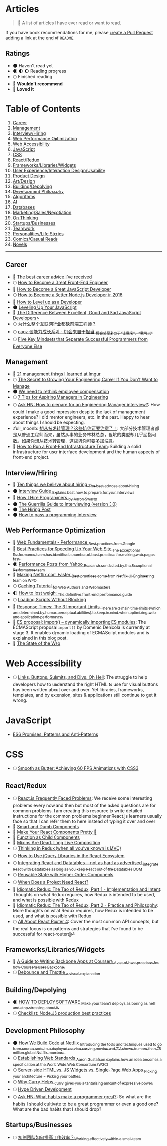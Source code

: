 # Articles

> 🔗 A list of articles I have ever read or want to read.

If you have book recommendations for me, please [create a Pull Request](https://github.com/starandtina/The-Terrible-Front-End-List/compare) adding a link at the end of [`README`](https://github.com/starandtina/The-Terrible-Front-End-List/blob/master/README.md).

## Ratings

* :new_moon: Haven't read yet
* :waxing_crescent_moon: :first_quarter_moon: :moon: Reading progress
* :full_moon: Finished reading
* :full_moon_with_face: **Wouldn't recommend**
* :star2: **Loved it**

# Table of Contents

1.  [Career](#career)
1.  [Management](#management)
1.  [Interview/Hiring](#interview-hiring)
1.  [Web Performance Optimization](#wpo)
1.  [Web Accessibility](#a11y)
1.  [JavaScript](#js)
1.  [CSS](#css)
1.  [React/Redux](#react-redux)
1.  [Frameworks/Libraries/Widgets](#frameworks-libraries-widgets)
1.  [User Experience/Interaction Design/Usability](#ux)
1.  [Product Design](#product-design)
1.  [Art/Design](#art-design)
1.  [Building/Depolying](#building-deploying)
1.  [Development Philosophy](#development-philosohpy)
1.  [Algorithms](#algos)
1.  [AI](#ai)
1.  [Databases](#db)
1.  [Marketing/Sales/Negotiation](#marketing-sales-negotiation)
1.  [On Thinking](#thinking)
1.  [Startups/Businesses](#startups-businesses)
1.  [Teamwork](#teamwork)
1.  [Personalities/Life Stories](#personalities-life)
1.  [Comics/Casual Reads](#comics-casual-reads)
1.  [Novels](#novels)

---

## <a name='career'>Career</a>

* :star2: [The best career advice I’ve received](http://bit.ly/1XtUaTi)
* :full_moon: [How to Become a Great Front-End Engineer](http://bit.ly/1OZNAAl)
* :star2: [How to Become a Great JavaScript Developer](http://bit.ly/1ML5yFa)
* :full_moon: [How to Become a Better Node.js Developer in 2016](http://bit.ly/1VHLyIt)
* :star2: [How to Level up as a Developer](http://bit.ly/253jyoB)
* :new_moon: [Leveling Up Your JavaScript](http://bit.ly/1QTLtBG)
* :star2: [The Difference Between Excellent, Good and Bad JavaScript Developers>](http://bit.ly/22kCXPF)
* :full_moon: [为什么整个互联网行业都缺前端工程师？](http://bit.ly/1Rk0UF6)
* :full_moon: [caoz 谈能力成长系列 - 机会来自于担当 <sub>机会总是来自于“让我来”，“我可以”</sub>](http://dwz.cn/318Ua9)
* :full_moon: [Five Key Mindsets that Separate Successful Programmers from Everyone Else](http://bit.ly/1Td36Jv)

## <a name='management'>Management</a>

* :star2: [21 management things I learned at Imgur](http://bit.ly/1GrSBLK)
* :full_moon: [The Secret to Growing Your Engineering Career If You Don't Want to Manage](http://bit.ly/1otQMNk)
* :new_moon: [We need to rethink employee compensation](http://bit.ly/1BOLjGd)
* :full_moon: [7 Tips for Aspiring Managers in Engineering](http://bit.ly/22iPoPr)
* :full_moon: [Ask HN: How to prepare for an Engineering Manager interview?](https://news.ycombinator.com/item?id=14726130): How could I make a good impression despite the lack of management experience? I did mentor engineers, etc. in the past. Happy to hear about things I should be expecting.
* :full_moonb: [想从技术转管理？这些坑你可要注意了！](https://mp.weixin.qq.com/s/iJrlDJzXih2Ovn7Zju4QEw): 大部分技术管理者都是从普通工程师而来，虽然从事的业务林林总总，但坑的类型却几乎屈指可数。如果你想从技术转管理，这些坑你可要多加注意。
* :star2: [How to Run a Front-End Infrastructure Team](http://tech.adroll.com/blog/frontend/2017/08/29/how-to-run-a-front-end-infrastructure-team.html): Building a solid infrastructure for user interface development and the human aspects of front-end project.

## <a name='interview-hiring'>Interview/Hiring</a>

* :star2: [Ten things we believe about hiring <sub>The best advices about hiring</sub>](http://bit.ly/1XtUxNV)
* :new_moon: [Interview Guide <sub>Explains best how to prepare for your interviews</sub>](http://bit.ly/1TMJwcn)
* :star2: [How I Hire Programmers <sub>by Aaron Swartz</sub>](http://bit.ly/1mm1RJh)
* :new_moon: [The Guerrilla Guide to Interviewing (version 3.0)](http://bit.ly/OXH97X)
* :new_moon: [The Hiring Post](http://bit.ly/1Mg0xFa)
* :new_moon: [How to pass a programming interview](http://bit.ly/1pvRLwS)

## <a name='wpo'>Web Performance Optimization</a>

* :star2: [Web Fundamentals - Performance <sub>Best practices from Google</sub>](http://bit.ly/1OHXDfV)
* :star2: [Best Practices for Speeding Up Your Web Site <sub>The Exceptional Performance team has identified a number of best practices for making web pages fast. </sub>](http://yhoo.it/1jY4LHz)
* :waxing_crescent_moon: [Performance Posts from Yahoo <sub>Research conducted by the Exceptional Performance team</sub>](http://bit.ly/1UxGJlY)
* :star2: [Making Netflix.com Faster <sub>Best practices come from Netflix UI Engineering team on WPO</sub>](http://nflx.it/1MPIatu)
* :full_moon: [Caching Tutorial <sub>for Web Authors and Webmasters</sub>](http://bit.ly/PTKHYN)
* :first_quarter_moon: [How to lost weight <sub>The definitive front-end performance guide</sub>](http://bit.ly/1VaX3tN)
* :full_moon: [Loading Scripts Without Blocking](http://bit.ly/1SRttsH)
* :star2: [Response Times: The 3 Important Limits <sub>There are 3 main time limits (which are determined by human perceptual abilities) to keep in mind when optimizing web and application performance.</sub>](http://bit.ly/1ToW0VD)
* :star2: [ES proposal: import() – dynamically importing ES modules](http://2ality.com/2017/01/import-operator.html): The ECMAScript proposal `import()` by Domenic Denicola is currently at stage 3. It enables dynamic loading of ECMAScript modules and is explained in this blog post.
* :star2: [The State of the Web](https://medium.com/@fox/talk-the-state-of-the-web-3e12f8e413b3)

# <a name='a11y'>Web Accessibility</a>

* :full_moon: [Links, Buttons, Submits, and Divs, Oh Hell](http://adrianroselli.com/2016/01/links-buttons-submits-and-divs-oh-hell.html): The struggle to help developers how to understand the right HTML to use for visual buttons has been written about over and over. Yet libraries, frameworks, templates, and by extension, sites & applications still continue to get it wrong.

# <a name='js'>JavaScript</a>

* [ES6 Promises: Patterns and Anti-Patterns](https://medium.com/datafire-io/es6-promises-patterns-and-anti-patterns-bbb21a5d0918)

# <a name='css'>CSS</a>

* :full_moon: [Smooth as Butter: Achieving 60 FPS Animations with CSS3](https://medium.com/outsystems-experts/how-to-achieve-60-fps-animations-with-css3-db7b98610108)

## <a name='react-redux'>React/Redux</a>

* :full_moon: [React.js Frequently Faced Problems](https://dev.to/samerbuna/reactjs-frequently-facedproblems--l5g): We receive some interesting problems every now and then but most of the asked questions are for common problems. I am creating this resource to write detailed instructions for the common problems beginner React.js learners usually face so that I can refer them to here instead of typing it over and over
* :star2: [Smart and Dumb Components](https://medium.com/@dan_abramov/smart-and-dumb-components-7ca2f9a7c7d0#.l0xis2l65)
* :star2: [Make Your React Components Pretty 💅](https://medium.com/walmartlabs/make-your-react-components-pretty-a1ae4ec0f56e)
* :star2: [Function as Child Components](https://medium.com/merrickchristensen/function-as-child-components-5f3920a9ace9#.3n1is9sod)
* :star2: [Mixins Are Dead. Long Live Composition](https://medium.com/@dan_abramov/mixins-are-dead-long-live-higher-order-components-94a0d2f9e750#.bhg0iefbm)
* :full_moon: [Thinking in Redux (when all you’ve known is MVC)](https://hackernoon.com/thinking-in-redux-when-all-youve-known-is-mvc-c78a74d35133#.v54filkkd)
* :full_moon: [How to Use jQuery Libraries in the React Ecosystem](https://medium.com/@superKalo/how-to-use-jquery-libraries-in-the-react-ecosystem-7dfeb1aafde0#.hq0hh3b0i)
* :full_moon: [Integrating React and Datatables — not as hard as advertised <sub> integrate React with Datatables as long as you keep React out of the Datatables DOM</sub>](https://medium.com/@zbzzn/integrating-react-and-datatables-not-as-hard-as-advertised-f3364f395dfa#.s2iuhtpii)
* :full_moon: [Reusable State with Higher Order Components](https://daveceddia.com/extract-state-with-higher-order-components/)
* :full_moon: [When Does a Project Need React?](https://css-tricks.com/project-need-react/)
* :star2: [Idiomatic Redux: The Tao of Redux, Part 1 - Implementation and Intent](http://blog.isquaredsoftware.com/2017/05/idiomatic-redux-tao-of-redux-part-1/): Thoughts on what Redux requires, how Redux is intended to be used, and what is possible with Redux
* :star2: [Idiomatic Redux: The Tao of Redux, Part 2 - Practice and Philosophy](http://blog.isquaredsoftware.com/2017/05/idiomatic-redux-tao-of-redux-part-2/): More thoughts on what Redux requires, how Redux is intended to be used, and what is possible with Redux
* :full_moon: [All About React Router 4](https://css-tricks.com/react-router-4/): Cover the most common API concepts, but the real focus is on patterns and strategies that I've found to be successful for react-router@4

## <a name='frameworks-libraries-widgets'>Frameworks/Libraries/Widgets</a>

* :star2: [A Guide to Writing Backbone Apps at Coursera <sub>A set of best practices for how Coursera uses Backbone.</sub>](http://bit.ly/1SKHEen)
* :full_moon: [Debounce and Throttle <sub>a visual explanation</sub>](http://bit.ly/23G6tn0)

## <a name='building-deploying'>Building/Depolying</a>

* :waxing_crescent_moon: [HOW TO DEPLOY SOFTWARE <sub>Make your team’s deploys as boring as hell and stop stressing about it.</sub>](http://bit.ly/1L7jLRc)
* :full_moon: [Checklist: Node.JS production best practices](http://goldbergyoni.com/checklist-best-practice-of-node-js-in-production/)

## <a name='#development-philosohpy'>Development Philosophy</a>

* :new_moon: [How We Build Code at Netflix <sub>Introducing the tools and techniques used to go from source code to a deployed service serving movies and TV shows to more than 75 million global Netflix members.</sub>](http://nflx.it/1pxlTYL)
* :full_moon: [Establishing Web Standards <sub>Aaron Gustafson explains how an idea becomes a specification at the World Wide Web Consortium (W3C)</sub>](http://bit.ly/1XxwzkV)
* :full_moon: [Server-side HTML vs. JS Widgets vs. Single-Page Web Apps <sub>Picking your architecture = Picking your battles.</sub>](http://bit.ly/1S2scy1)
* :full_moon: [Why Curry Helps <sub>Curry gives you a tantalising amount of expressive power.</sub>](http://bit.ly/1NneJkE)
* :full_moon: [Hype Driven Development](https://blog.daftcode.pl/hype-driven-development-3469fc2e9b22)
* :full_moon: [Ask HN: What habits make a programmer great?](https://news.ycombinator.com/item?id=14708350): So what are the habits I should cultivate to be a great programmer or even a good one? What are the bad habits that I should drop?

## <a name='startups-business'>Startups/Businesses</a>

* :full_moon: [初创团队如何提高工作效率？<sub>Working effectively within a small team</sub>](http://bit.ly/1UeLD8A)
